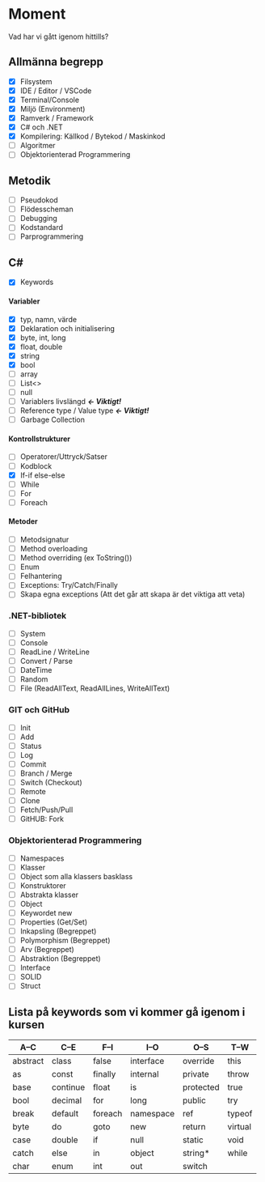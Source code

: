 # Moment

Vad har vi gått igenom hittills? 

## **Allmänna begrepp**
- [X] Filsystem
- [X] IDE / Editor / VSCode
- [X] Terminal/Console
- [x] Miljö (Environment)
- [x] Ramverk / Framework
- [x] C# och .NET
- [x] Kompilering: Källkod / Bytekod / Maskinkod
- [ ] Algoritmer
- [ ] Objektorienterad Programmering

## **Metodik**
- [ ] Pseudokod
- [ ] Flödesscheman
- [ ] Debugging
- [ ] Kodstandard
- [ ] Parprogrammering

## **C\#**
- [x] Keywords
#### Variabler
- [x] typ, namn, värde
- [x] Deklaration och initialisering
- [x] byte, int, long
- [x] float, double
- [x] string
- [x] bool
- [ ] array
- [ ] List<>
- [ ] null
- [ ] Variablers livslängd ***<- Viktigt!***
- [ ] Reference type / Value type ***<- Viktigt!***
- [ ] Garbage Collection

#### Kontrollstrukturer
- [ ] Operatorer/Uttryck/Satser
- [ ] Kodblock
- [x] If-if else-else
- [ ] While
- [ ] For
- [ ] Foreach

#### Metoder
- [ ] Metodsignatur
- [ ] Method overloading
- [ ] Method overriding (ex ToString())
- [ ] Enum
- [ ] Felhantering
- [ ] Exceptions: Try/Catch/Finally
- [ ] Skapa egna exceptions (Att det går att skapa är det viktiga att veta)

### **.NET-bibliotek**
- [ ] System
- [ ] Console
- [ ] ReadLine / WriteLine
- [ ] Convert / Parse
- [ ] DateTime
- [ ] Random
- [ ] File (ReadAllText, ReadAllLines, WriteAllText)

### GIT och GitHub
- [ ] Init
- [ ] Add
- [ ] Status
- [ ] Log
- [ ] Commit
- [ ] Branch / Merge
- [ ] Switch (Checkout)
- [ ] Remote
- [ ] Clone
- [ ] Fetch/Push/Pull
- [ ] GitHUB: Fork

### Objektorienterad Programmering
- [ ] Namespaces
- [ ] Klasser
- [ ] Object som alla klassers basklass
- [ ] Konstruktorer	
- [ ] Abstrakta klasser
- [ ] Object
- [ ] Keywordet new
- [ ] Properties (Get/Set)
- [ ] Inkapsling (Begreppet)
- [ ] Polymorphism (Begreppet)
- [ ] Arv (Begreppet)
- [ ] Abstraktion (Begreppet)
- [ ] Interface
- [ ] SOLID
- [ ] Struct

## Lista på keywords som vi kommer gå igenom i kursen

| A–C      | C–E      | F–I     | I–O       | O–S       | T–W     |
| -------- | -------- | ------- | --------- | --------- | ------- |
| abstract | class    | false   | interface | override  | this    |
| as       | const    | finally | internal  | private   | throw   |
| base     | continue | float   | is        | protected | true    |
| bool     | decimal  | for     | long      | public    | try     |
| break    | default  | foreach | namespace | ref       | typeof  |
| byte     | do       | goto    | new       | return    | virtual |
| case     | double   | if      | null      | static    | void    |
| catch    | else     | in      | object    | string\*  | while   |
| char     | enum     | int     | out       | switch    |         |


